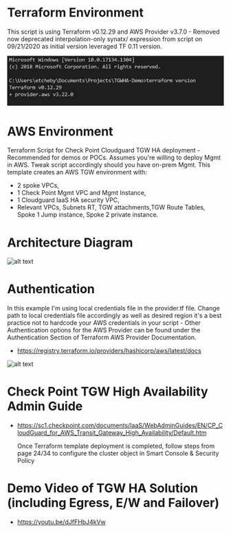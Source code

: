 # Terraform Environment
This script is using Terraform v0.12.29 and AWS Provider v3.7.0 - Removed now deprecated interpolation-only synatx/ expression from script on 09/21/2020 as initial version leveraged TF 0.11 version. 

![alt text](https://github.com/etcheby/TGWHA/blob/master/TF-Environment.png)

# AWS Environment
Terraform Script for Check Point Cloudguard TGW HA deployment - Recommended for demos or POCs. Assumes you're willing to deploy Mgmt in AWS. Tweak script accordingly should you have on-prem Mgmt. This template creates an AWS TGW environment with: 
* 2 spoke VPCs, 
* 1 Check Point Mgmt VPC and Mgmt Instance, 
* 1 Cloudguard IaaS HA security VPC, 
* Relevant VPCs, Subnets RT, TGW attachments,TGW Route Tables, Spoke 1 Jump instance, Spoke 2 private instance. 

# Architecture Diagram
![alt text](https://github.com/etcheby/TGWHA/blob/master/TGW-HA-Solution.png)

# Authentication
In this example I'm using local credentials file in the provider.tf file. Change path to local credentials file accordingly as well as desired region it's a best practice not to hardcode your AWS credentials in your script - Other Authentication options for the AWS Provider can be found under the Authentication Section of Terraform AWS Provider Documentation. 
* https://registry.terraform.io/providers/hashicorp/aws/latest/docs

![alt text](https://github.com/etcheby/TGWHA/blob/master/Authentication.png)

# Check Point TGW High Availability Admin Guide 
* https://sc1.checkpoint.com/documents/IaaS/WebAdminGuides/EN/CP_CloudGuard_for_AWS_Transit_Gateway_High_Availability/Default.htm

  Once Terraform template deployment is completed, follow steps from page 24/34 to configure the cluster object in Smart Console & Security Policy 

# Demo Video of TGW HA Solution (including Egress, E/W and Failover)

* https://youtu.be/dJfFHbJ4kVw

 
